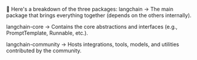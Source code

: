 🧠 Here's a breakdown of the three packages:
langchain
→ The main package that brings everything together (depends on the others internally).

langchain-core
→ Contains the core abstractions and interfaces (e.g., PromptTemplate, Runnable, etc.).

langchain-community
→ Hosts integrations, tools, models, and utilities contributed by the community.